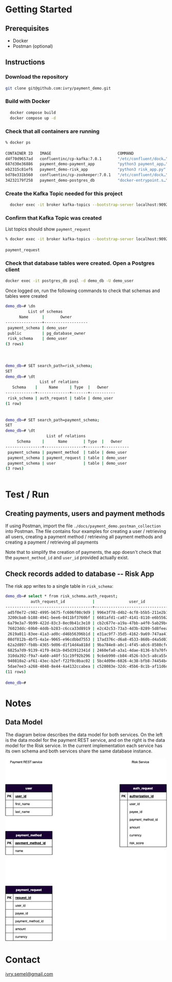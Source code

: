 <!-- PAYMENT DEMO -->

# Getting Started

## Prerequisites
* Docker
* Postman (optional)

## Instructions

### Download the repository
  ```sh
  git clone git@github.com:ivry/payment_demo.git
  ```
  
### Build with Docker
```sh
  docker compose build
  docker compose up -d
  ```

### Check that all containers are running
```sh
% docker ps

CONTAINER ID   IMAGE                             COMMAND                  CREATED        STATUS        PORTS                          NAMES
d4f70d9657ad   confluentinc/cp-kafka:7.0.1       "/etc/confluent/dock…"   32 hours ago   Up 32 hours   0.0.0.0:9092->9092/tcp         broker
687d30e36886   payment_demo-payment_app          "python3 payment_app…"   32 hours ago   Up 32 hours   0.0.0.0:8000->8000/tcp         payment_app
eb2315c81ef6   payment_demo-risk_app             "python3 risk_app.py"    32 hours ago   Up 32 hours   8000/tcp                       risk_app
bd78e331b560   confluentinc/cp-zookeeper:7.0.1   "/etc/confluent/dock…"   32 hours ago   Up 32 hours   2181/tcp, 2888/tcp, 3888/tcp   zookeeper
34232179f258   payment_demo-postgres_db          "docker-entrypoint.s…"   32 hours ago   Up 32 hours   0.0.0.0:1234->5432/tcp         postgres_db
```


### Create the Kafka Topic needed for this project
```sh
  docker exec -it broker kafka-topics --bootstrap-server localhost:9092  --topic payment_request --create
  ```

### Confirm that Kafka Topic was created
List topics should show ```payment_request```
```sh
% docker exec -it broker kafka-topics --bootstrap-server localhost:9092  --list

payment_request  
```

### Check that database tables were created. Open a Postgres client
```sh
docker exec -it postgres_db psql -d demo_db -U demo_user
```

Once logged on, run the following commands to check that schemas and tables were created

```sh
demo_db=# \dn
          List of schemas
      Name      |       Owner       
----------------+-------------------
 payment_schema | demo_user
 public         | pg_database_owner
 risk_schema    | demo_user
(3 rows)



demo_db=# SET search_path=risk_schema;
SET
demo_db=# \dt
               List of relations
   Schema    |     Name     | Type  |   Owner   
-------------+--------------+-------+-----------
 risk_schema | auth_request | table | demo_user
(1 row)


demo_db=# SET search_path=payment_schema;
SET
demo_db=# \dt
                  List of relations
     Schema     |      Name       | Type  |   Owner   
----------------+-----------------+-------+-----------
 payment_schema | payment_method  | table | demo_user
 payment_schema | payment_request | table | demo_user
 payment_schema | user            | table | demo_user
(3 rows)



```

# Test / Run  

## Creating payments, users and payment methods
If using Postman, import the file `./docs/payment_demo.postman_collection` into Postman.
The file contains four examples for creating a user / retrieving all users, creating a payment method / retrieving all payment methods and creating a payment / retrieving all payments

Note that to simplify the creation of payments, the app doesn't check that the `payment_method_id` and `user_id` provided actually exist.

## Check records added to database -- Risk App
The risk app writes to a single table in `risk_schema`:
```sh
demo_db=# select * from risk_schema.auth_request;
           auth_request_id            |               user_id                |               payee_id               |          payment_method_id           |   amount   | currency | risk_score |          created_at           
--------------------------------------+--------------------------------------+--------------------------------------+--------------------------------------+------------+----------+------------+-------------------------------
 ad5f0e72-c982-4995-b675-fc606f08c9d9 | 996e3f78-d4b2-4cf8-b5b5-211e2b1092d4 | 42382de3-632c-4891-84b5-dc7be5bcacc5 | 7cda23ab-a898-43c3-bfc3-0c0258646313 | 300.000000 | USD      |         67 | 2022-11-12 01:14:52.714083+00
 3200cba8-b188-4941-bee6-0411bf3760bf | 6681afd1-ca07-4141-8110-e6b5562d2830 | 82a13262-0706-40b4-9637-6fbf3669a5c7 | 92f76bc8-9b97-4d32-a6f7-b312155d1b0a | 787.000000 | USD      |         44 | 2022-11-12 01:34:17.976965+00
 6a79e3a7-9b99-422d-83c3-8ec0b41c3e10 | cb2c677e-a19a-47bb-a4f0-5ab29bca645d | 2a4e5a74-2caa-47fc-93c7-e87f41f15f0f | 1be9d251-8888-4659-bd3e-7d119d578e53 | 245.000000 | USD      |         62 | 2022-11-12 01:34:18.728358+00
 76023ddc-69b0-4ddb-b283-c6cca33d8919 | e2c42c53-73a3-4d3b-8289-5d8feea1c2df | d6852bf3-eba2-424a-8688-a1c2009000ec | 0cef94cb-7504-4500-9329-9e761c30eded | 175.000000 | USD      |         81 | 2022-11-12 01:34:19.452703+00
 2619a011-83ee-41a3-ad0c-d46b56396b1d | e31ac9f7-35d5-4162-9a69-747aa417f3fa | 1a204580-e3e9-4cff-b15e-008200ac9f08 | 14c79fae-0b91-4c21-87d5-4271d729b630 | 626.000000 | USD      |          5 | 2022-11-12 01:34:20.2001+00
 08df812b-4bf5-4a1e-9065-e96cdbbd7553 | 17ad376c-d6a8-4533-860b-d4a5d0358e29 | 7d55b377-d6af-4d5b-9ab1-d3d833092f22 | c232552f-8e59-4764-b010-d521c0ea211b | 910.000000 | USD      |         78 | 2022-11-12 01:34:20.898162+00
 62a2d897-fb8b-4365-9d06-d1f14d4a818d | 9ba784e8-a0c1-4f45-a8c6-8580cfe2985d | a552d0f2-672f-4f7c-8f38-eb3e5ee889ba | 46876cda-9d94-4f9c-9edf-bedcf1b3a9e8 | 489.000000 | USD      |         25 | 2022-11-12 01:34:21.644713+00
 6825a7d9-9139-41f9-841b-045d3912341d | 2460efa8-a3a1-4dae-8136-b7a70fe66cad | e87cf3bd-5208-4cf9-abbf-8a1e57866232 | 0314fcf9-00d3-42ee-876f-7e371600679d | 474.000000 | USD      |         92 | 2022-11-12 01:34:22.37513+00
 310da392-f9a7-4a60-a40f-51c19f92b296 | 9c6eb990-cb84-4526-b3c5-a8ca55e56e41 | 18103cd8-584a-4cd0-bb48-e4b5b130f761 | 92ca44f5-e5e6-4796-a09c-ecd0394d7bb0 | 568.000000 | USD      |         18 | 2022-11-12 01:34:23.093675+00
 940810a2-af61-43ec-b2ef-f22f0c0bac02 | 5bc4d09e-6026-4c38-bfb8-74454b48634c | 87e2b90f-bdbc-4ab0-b398-2c0ad1c18c7a | aa647528-8635-4415-ad66-f1a1f7bffe6b | 385.000000 | USD      |         59 | 2022-11-12 01:34:23.827773+00
 5dae7ee3-a268-4048-8e44-4a4132ccabea | c528083e-32dc-45b6-8c1b-af11d6db39b7 | 859bc753-6c5e-44cf-a6d3-266d945a1fa7 | 3dc0f336-c4d1-4e6e-b006-3b43f321a736 | 351.000000 | USD      |         70 | 2022-11-12 01:34:24.559134+00
(11 rows)

demo_db=# 

```

# Notes

## Data Model

The diagram below describes the data model for both services. On the left is the data model for the payment REST service, and on the right is the data model for the Risk service. In the current implementation each service has its own schema and both services share the same database instance.

[![](docs/data-model.png)]()


# Contact
ivry.semel@gmail.com
